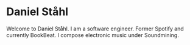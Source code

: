 # Daniel Ståhl
Welcome to Daniel Ståhl. I am a software engineer. Former Spotify and currently BookBeat. I compose electronic music under Soundmining.
